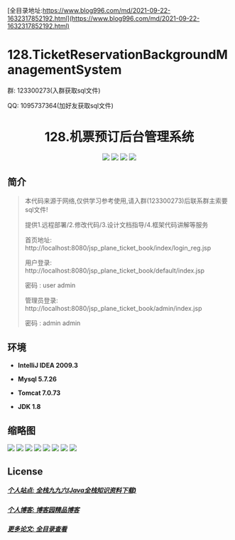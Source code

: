 [全目录地址:https://www.blog996.com/md/2021-09-22-1632317852192.html](https://www.blog996.com/md/2021-09-22-1632317852192.html)
# 128.TicketReservationBackgroundManagementSystem

<p>群: 123300273(入群获取sql文件)</p>
<p>QQ: 1095737364(加好友获取sql文件)</p>

<p><h1 align="center">128.机票预订后台管理系统</h1></p>


<p align="center">
	<img src="https://img.shields.io/badge/jdk-1.8-orange.svg"/>
    <img src="https://img.shields.io/badge/spring-5.x-lightgrey.svg"/>
    <img src="https://img.shields.io/badge/springmvc-5.x-yellow.svg"/>
    <img src="https://img.shields.io/badge/mybatis-5.x-blue.svg"/>
</p>

## 简介


> 本代码来源于网络,仅供学习参考使用,请入群(123300273)后联系群主索要sql文件!
>
> 提供1.远程部署/2.修改代码/3.设计文档指导/4.框架代码讲解等服务
>
> 首页地址: http://localhost:8080/jsp_plane_ticket_book/index/login_reg.jsp
> 
> 用户登录: http://localhost:8080/jsp_plane_ticket_book/default/index.jsp
> 
> 密码 : user    admin
>
> 管理员登录: http://localhost:8080/jsp_plane_ticket_book/admin/index.jsp
>
> 密码 : admin    admin


## 环境

- <b>IntelliJ IDEA 2009.3</b>

- <b>Mysql 5.7.26</b>

- <b>Tomcat 7.0.73</b>

- <b>JDK 1.8</b>



## 缩略图

![](https://img2022.cnblogs.com/blog/588112/202206/588112-20220622111843867-1103567007.png)
![](https://img2022.cnblogs.com/blog/588112/202206/588112-20220622111854332-17440661.png)
![](https://img2022.cnblogs.com/blog/588112/202206/588112-20220622111903651-106298785.png)
![](https://img2022.cnblogs.com/blog/588112/202206/588112-20220622111909723-1821244419.png)
![](https://img2022.cnblogs.com/blog/588112/202206/588112-20220622111913893-703032958.png)
![](https://img2022.cnblogs.com/blog/588112/202206/588112-20220622111917748-1624857426.png)
![](https://img2022.cnblogs.com/blog/588112/202206/588112-20220622111921327-1688954814.png)
![](https://img2022.cnblogs.com/blog/588112/202206/588112-20220622111925171-1792534422.png)


## License

##### [个人站点: 全栈九九六(Java全栈知识资料下载)](https://www.blog996.com/)
##### [个人博客: 博客园精品博客](https://www.cnblogs.com/yysbolg/)
##### [更多论文: 全目录查看](https://www.blog996.com/md/2021-09-22-1632317852192.html)



